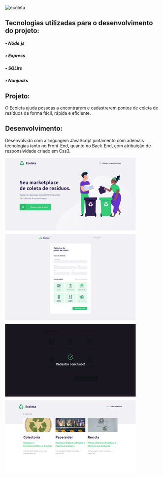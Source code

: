   ![ecoleta](https://github.com/Rocketseat/nlw-01-starter/raw/master/.github/ecoleta.svg?sanitize=true)

## Tecnologias utilizadas para o desenvolvimento do projeto:

##### • Node.js
##### • Express
##### • SQLite
##### • Nunjucks

## Projeto:

O Ecoleta ajuda pessoas a encontrarem e cadastrarem pontos de coleta de resíduos de forma fácil, rápida e eficiente.

## Desenvolvimento:

Desenvolvido com a linguagem JavaScript juntamento com ademais tecnologias tanto no Front-End, quanto no Back-End, com atribuição de responsividade criado em Css3.

![designer](https://github.com/MylenaAmorim/nlw-01-ecoleta/blob/master/public/styles/github/designer.png)

